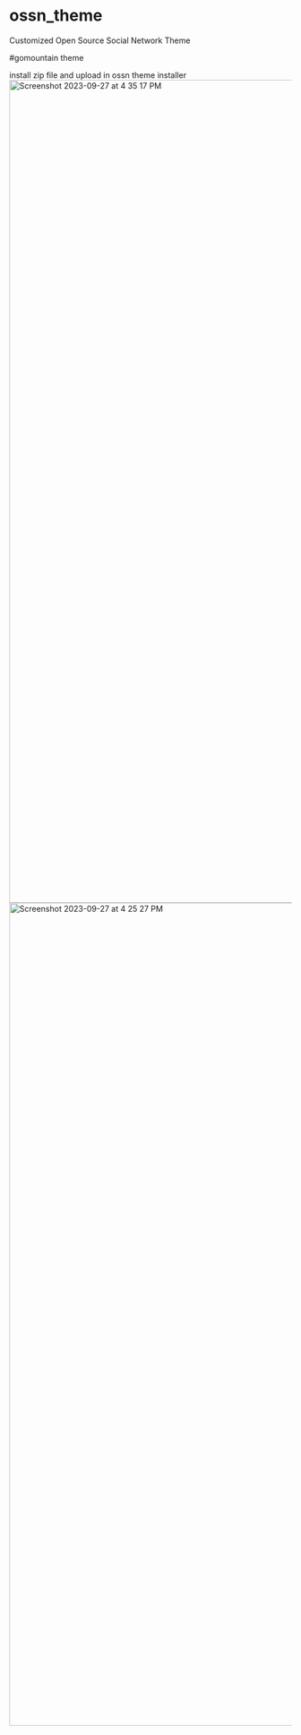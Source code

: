# ossn_theme
Customized Open Source Social Network Theme

#gomountain theme

install zip file and upload in ossn theme installer
<img width="1470" alt="Screenshot 2023-09-27 at 4 35 17 PM" src="https://github.com/SoePhyu99/ossn_theme/assets/133002857/908f418d-389f-43c8-9c4e-ed1db7c0e8f1">
<img width="1470" alt="Screenshot 2023-09-27 at 4 25 27 PM" src="https://github.com/SoePhyu99/ossn_theme/assets/133002857/38b3ae36-acfd-44c3-ade5-1a663ddb5af5">
